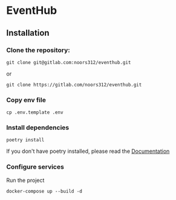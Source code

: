 # EventHub

## Installation

### Clone the repository:

```shell
git clone git@gitlab.com:noors312/eventhub.git
```
or
```shell
git clone https://gitlab.com/noors312/eventhub.git
```

### Copy env file
```shell
cp .env.template .env
```

### Install dependencies
```shell
poetry install
```
If you don't have poetry installed, please read the [Documentation](https://python-poetry.org/docs/#installation)

### Configure services

Run the project

```shell
docker-compose up --build -d
```
